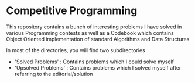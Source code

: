 # Competitive Programming

This repository contains a bunch of interesting problems I have solved in various Programming contests as well as a Codebook which contains Object Oriented implementation of standard Algorithms and Data Structures

In most of the directories, you will find two subdirectories
- 'Solved Problems' : Contains problems which I could solve myself
- 'Upsolved Problems' : Contains problems which I solved myself after referring to the editorial/solution